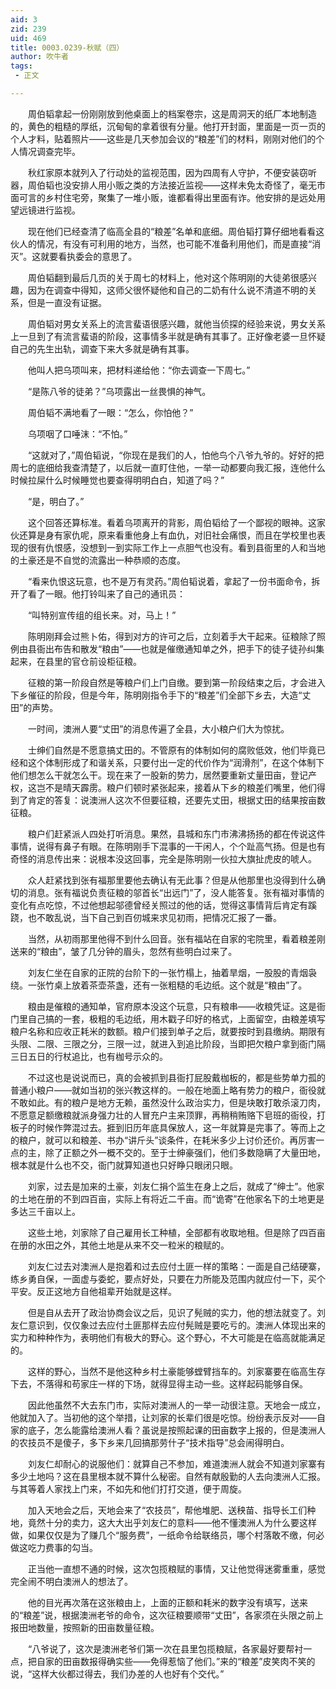 ```yaml
---
aid: 3
zid: 239
uid: 469
title: 0003.0239-秋赋（四）
author: 吹牛者
tags: 
 - 正文

---
```




　　周伯韬拿起一份刚刚放到他桌面上的档案卷宗，这是周洞天的纸厂本地制造的，黄色的粗糙的厚纸，沉甸甸的拿着很有分量。他打开封面，里面是一页一页的个人才料，贴着照片——这些是几天参加会议的“粮差”们的材料，刚刚对他们的个人情况调查完毕。

　　秋红家原本就列入了行动处的监视范围，因为四周有人守护，不便安装窃听器，周伯韬也没安排人用小贩之类的方法接近监视——这样未免太奇怪了，毫无市面可言的乡村住宅旁，聚集了一堆小贩，谁都看得出里面有诈。他安排的是远处用望远镜进行监视。

　　现在他们已经查清了临高全县的“粮差”名单和底细。周伯韬打算仔细地看看这伙人的情况，有没有可利用的地方，当然，也可能不准备利用他们，而是直接“消灭”。这就要看执委会的意思了。

　　周伯韬翻到最后几页的关于周七的材料上，他对这个陈明刚的大徒弟很感兴趣，因为在调查中得知，这师父很怀疑他和自己的二奶有什么说不清道不明的关系，但是一直没有证据。

　　周伯韬对男女关系上的流言蜚语很感兴趣，就他当侦探的经验来说，男女关系上一旦到了有流言蜚语的阶段，这事情多半就是确有其事了。正好像老婆一旦怀疑自己的先生出轨，调查下来大多就是确有其事。

　　他叫人把乌项叫来，把材料递给他：“你去调查一下周七。”

　　“是陈八爷的徒弟？”乌项露出一丝畏惧的神气。

　　周伯韬不满地看了一眼：“怎么，你怕他？”

　　乌项咽了口唾沫：“不怕。”

　　“这就对了，”周伯韬说，“你现在是我们的人，怕他鸟个八爷九爷的。好好的把周七的底细给我查清楚了，以后就一直盯住他，一举一动都要向我汇报，连他什么时候拉屎什么时候睡觉也要查得明明白白，知道了吗？”

　　“是，明白了。”

　　这个回答还算标准。看着乌项离开的背影，周伯韬给了一个鄙视的眼神。这家伙还算是身有家仇呢，原来看重他身上有血仇，对旧社会痛恨，而且在学校里也表现的很有仇恨感，没想到一到实际工作上一点胆气也没有。看到县衙里的人和当地的土豪还是不自觉的流露出一种恭顺的态度。

　　“看来仇恨这玩意，也不是万有灵药。”周伯韬说着，拿起了一份书面命令，拆开了看了一眼。他打铃叫来了自己的通讯员：

　　“叫特别宣传组的组长来。对，马上！”

　　陈明刚拜会过熊卜佑，得到对方的许可之后，立刻着手大干起来。征粮除了照例由县衙出布告和散发“粮由”——也就是催缴通知单之外，把手下的徒子徒孙纠集起来，在县里的官仓前设柜征粮。

　　征粮的第一阶段自然是等粮户们上门自缴。要到第一阶段结束之后，才会进入下乡催征的阶段，但是今年，陈明刚指令手下的“粮差”们全部下乡去，大造“丈田”的声势。

　　一时间，澳洲人要“丈田”的消息传遍了全县，大小粮户们大为惊扰。

　　士绅们自然是不愿意搞丈田的。不管原有的体制如何的腐败低效，他们毕竟已经和这个体制形成了和谐关系，只要付出一定的代价作为“润滑剂”，在这个体制下他们想怎么干就怎么干。现在来了一股新的势力，居然要重新丈量田亩，登记产权，这岂不是晴天霹雳。粮户们顿时紧张起来，接着从下乡的粮差们嘴里，他们得到了肯定的答复：说澳洲人这次不但要征粮，还要先丈田，根据丈田的结果按亩数征粮。

　　粮户们赶紧派人四处打听消息。果然，县城和东门市沸沸扬扬的都在传说这件事情，说得有鼻子有眼。在陈明刚手下混事的一干闲人，个个趾高气扬。但是也有奇怪的消息传出来：说根本没这回事，完全是陈明刚一伙拉大旗扯虎皮的唬人。

　　众人赶紧找到张有福那里要他去确认有无此事？但是从他那里也没得到什么确切的消息。张有福说负责征粮的邬首长“出远门”了，没人能答复。张有福对事情的变化有点吃惊，不过他想起邬德曾经关照过的他的话，觉得这事情背后肯定有蹊跷，也不敢乱说，当下自己到百仞城来求见初雨，把情况汇报了一番。

　　当然，从初雨那里他得不到什么回音。张有福站在自家的宅院里，看着粮差刚送来的“粮由”，皱了几分钟的眉头，忽然有些明白过来了。

　　刘友仁坐在自家的正院的台阶下的一张竹榻上，抽着旱烟，一股股的青烟袅绕。一张竹桌上放着茶壶茶盏，还有一张粗糙的毛边纸。这个就是“粮由”了。

　　粮由是催粮的通知单，官府原本没这个玩意，只有粮串——收粮凭证。这是衙门里自己搞的一套，极粗的毛边纸，用木戳子印好的格式，上面留空，由粮差填写粮户名称和应收正耗米的数额。粮户们接到单子之后，就要按时到县缴纳。期限有头限、二限、三限之分，三限一过，就进入到追比阶段，当即把欠粮户拿到衙门隔三日五日的行杖追比，也有枷号示众的。

　　不过这也是说说而已，真的会被抓到县衙打屁股戴枷板的，都是些势单力孤的普通小粮户——就如当初的张兴教这样的。一般在地面上略有势力的粮户，衙役就不敢如此。有的粮户是地方无赖，虽然没什么政治实力，但是块敢打敢杀滚刀肉，不愿意足额缴粮就派身强力壮的人冒充户主来顶罪，再稍稍贿赂下皂班的衙役，打板子的时候作弊混过去。捱到旧历年底具保放人，这一年就算是完事了。等而上之的粮户，就可以和粮差、书办“讲斤头”谈条件，在耗米多少上讨价还价。再厉害一点的主，除了正额之外一概不交的。至于士绅豪强们，他们多数隐瞒了大量田地，根本就是什么也不交，衙门就算知道也只好睁只眼闭只眼。

　　刘家，过去是加来的土豪，刘友仁捐个监生在身上之后，就成了“绅士”。他家的土地在册的不到四百亩，实际上有将近二千亩。而“诡寄”在他家名下的土地更是多达三千亩以上。

　　这些土地，刘家除了自己雇用长工种植，全部都有收取地租。但是除了四百亩在册的水田之外，其他土地是从来不交一粒米的粮赋的。

　　刘友仁过去对澳洲人是抱着和过去应付土匪一样的策略：一面是自己结硬寨，练乡勇自保，一面虚与委蛇，要点好处，只要在力所能及范围内就应付一下，买个平安。反正这地方自他祖辈开始就是这样。

　　但是自从去开了政治协商会议之后，见识了髡贼的实力，他的想法就变了。刘友仁意识到，仅仅象过去应付土匪那样去应付髡贼是要吃亏的。澳洲人体现出来的实力和种种作为，表明他们有极大的野心。这个野心，不大可能是在临高就能满足的。

　　这样的野心，当然不是他这种乡村土豪能够螳臂挡车的。刘家寨要在临高生存下去，不落得和苟家庄一样的下场，就得显得主动一些。这样起码能够自保。

　　因此他虽然不大去东门市，实际对澳洲人的一举一动很注意。天地会一成立，他就加入了。当初他的这个举措，让刘家的长辈们很是吃惊。纷纷表示反对——自家的底子，怎么能露给澳洲人看？虽说是按照起课的田亩数字上报的，但是澳洲人的农技员不是傻子，多下乡来几回搞那劳什子“技术指导”总会闹得明白。

　　刘友仁却耐心的说服他们：就算自己不参加，难道澳洲人就会不知道刘家寨有多少土地吗？这在县里根本就不算什么秘密。自然有献殷勤的人去向澳洲人汇报。与其等着人家找上门来，不如先和他们打打交道，便于周旋。

　　加入天地会之后，天地会来了“农技员”，帮他堆肥、送秧苗、指导长工们种地，竟然十分的卖力，这大大出乎刘友仁的意料——他不懂澳洲人为什么要这样做，如果仅仅是为了赚几个“服务费”，一纸命令给联络员，哪个村落敢不缴，何必做这吃力费事的勾当。

　　正当他一直想不通的时候，这次包揽粮赋的事情，又让他觉得迷雾重重，感觉完全闹不明白澳洲人的想法了。

　　他的目光再次落在这张粮由上，上面的正额和耗米的数字没有填写，送来的“粮差”说，根据澳洲老爷的命令，这次征粮要顺带“丈田”，各家须在头限之前上报田地数量，按照新的田亩数量征粮。

　　“八爷说了，这次是澳洲老爷们第一次在县里包揽粮赋，各家最好要帮衬一点，把自家的田亩数报得确实些——免得惹恼了他们。”来的“粮差”皮笑肉不笑的说，“这样大伙都过得去，我们办差的人也好有个交代。”


